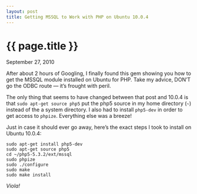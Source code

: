 ```yaml
---
layout: post
title: Getting MSSQL to Work with PHP on Ubuntu 10.0.4
---
```


{{ page.title }}
================

<p class="meta">September 27, 2010</p>

After about 2 hours of Googling, I finally found this gem showing you how to get the MSSQL module installed on Ubuntu for PHP. Take my advice, DON’T go the ODBC route — it’s frought with peril. 

The only thing that seems to have changed between that post and 10.0.4 is that `sudo apt-get source php5` put the php5 source in my home directory (`~`) instead of the a system directory. I also had to install `php5-dev` in order to get access to `phpize`. Everything else was a breeze!

Just in case it should ever go away, here’s the exact steps I took to install on Ubuntu 10.0.4:

	sudo apt-get install php5-dev
	sudo apt-get source php5
	cd ~/php5-5.3.2/ext/mssql
	sudo phpize
	sudo ./configure
	sudo make
	sudo make install
	
*Viola!*